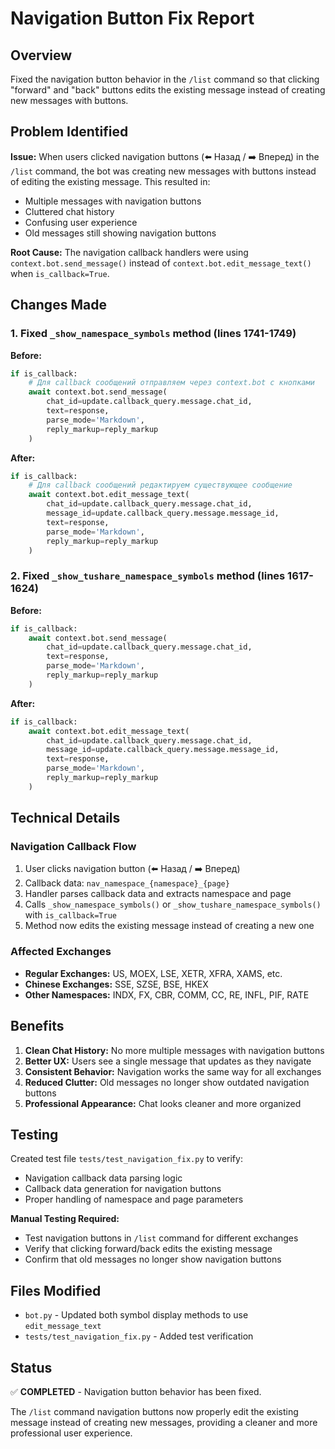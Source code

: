# Navigation Button Fix Report

## Overview
Fixed the navigation button behavior in the `/list` command so that clicking "forward" and "back" buttons edits the existing message instead of creating new messages with buttons.

## Problem Identified

**Issue:** When users clicked navigation buttons (⬅️ Назад / ➡️ Вперед) in the `/list` command, the bot was creating new messages with buttons instead of editing the existing message. This resulted in:
- Multiple messages with navigation buttons
- Cluttered chat history
- Confusing user experience
- Old messages still showing navigation buttons

**Root Cause:** The navigation callback handlers were using `context.bot.send_message()` instead of `context.bot.edit_message_text()` when `is_callback=True`.

## Changes Made

### 1. Fixed `_show_namespace_symbols` method (lines 1741-1749)
**Before:**
```python
if is_callback:
    # Для callback сообщений отправляем через context.bot с кнопками
    await context.bot.send_message(
        chat_id=update.callback_query.message.chat_id,
        text=response,
        parse_mode='Markdown',
        reply_markup=reply_markup
    )
```

**After:**
```python
if is_callback:
    # Для callback сообщений редактируем существующее сообщение
    await context.bot.edit_message_text(
        chat_id=update.callback_query.message.chat_id,
        message_id=update.callback_query.message.message_id,
        text=response,
        parse_mode='Markdown',
        reply_markup=reply_markup
    )
```

### 2. Fixed `_show_tushare_namespace_symbols` method (lines 1617-1624)
**Before:**
```python
if is_callback:
    await context.bot.send_message(
        chat_id=update.callback_query.message.chat_id,
        text=response,
        parse_mode='Markdown',
        reply_markup=reply_markup
    )
```

**After:**
```python
if is_callback:
    await context.bot.edit_message_text(
        chat_id=update.callback_query.message.chat_id,
        message_id=update.callback_query.message.message_id,
        text=response,
        parse_mode='Markdown',
        reply_markup=reply_markup
    )
```

## Technical Details

### Navigation Callback Flow
1. User clicks navigation button (⬅️ Назад / ➡️ Вперед)
2. Callback data: `nav_namespace_{namespace}_{page}`
3. Handler parses callback data and extracts namespace and page
4. Calls `_show_namespace_symbols()` or `_show_tushare_namespace_symbols()` with `is_callback=True`
5. Method now edits the existing message instead of creating a new one

### Affected Exchanges
- **Regular Exchanges:** US, MOEX, LSE, XETR, XFRA, XAMS, etc.
- **Chinese Exchanges:** SSE, SZSE, BSE, HKEX
- **Other Namespaces:** INDX, FX, CBR, COMM, CC, RE, INFL, PIF, RATE

## Benefits

1. **Clean Chat History:** No more multiple messages with navigation buttons
2. **Better UX:** Users see a single message that updates as they navigate
3. **Consistent Behavior:** Navigation works the same way for all exchanges
4. **Reduced Clutter:** Old messages no longer show outdated navigation buttons
5. **Professional Appearance:** Chat looks cleaner and more organized

## Testing

Created test file `tests/test_navigation_fix.py` to verify:
- Navigation callback data parsing logic
- Callback data generation for navigation buttons
- Proper handling of namespace and page parameters

**Manual Testing Required:**
- Test navigation buttons in `/list` command for different exchanges
- Verify that clicking forward/back edits the existing message
- Confirm that old messages no longer show navigation buttons

## Files Modified

- `bot.py` - Updated both symbol display methods to use `edit_message_text`
- `tests/test_navigation_fix.py` - Added test verification

## Status
✅ **COMPLETED** - Navigation button behavior has been fixed.

The `/list` command navigation buttons now properly edit the existing message instead of creating new messages, providing a cleaner and more professional user experience.

